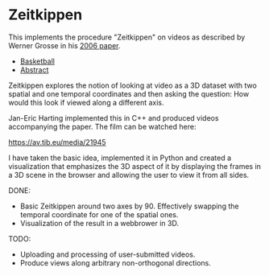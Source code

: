 # Zeitkippen
This implements the procedure "Zeitkippen" on videos as described by Werner Grosse in his [2006 paper](https://core.ac.uk/download/pdf/14510663.pdf).

* [Basketball](https://zeitkippen.qvwx.de/zeitkippen.html?q=Basketball)
* [Abstract](https://zeitkippen.qvwx.de/zeitkippen.html?q=Abstract)

Zeitkippen explores the notion of looking at video as a 3D dataset with two spatial and one temporal coordinates and then asking the question: How would this look if viewed along a different axis.

Jan-Eric Harting implemented this in C++ and produced videos accompanying the paper. The film can be watched here:

https://av.tib.eu/media/21945

I have taken the basic idea, implemented it in Python and created a visualization that emphasizes the 3D aspect of it by displaying the frames in a 3D scene in the browser and allowing the user to view it from all sides.

DONE:

* Basic Zeitkippen around two axes by 90. Effectively swapping the temporal coordinate for one of the spatial ones.
* Visualization of the result in a webbrower in 3D.

TODO:

* Uploading and processing of user-submitted videos.
* Produce views along arbitrary non-orthogonal directions.
